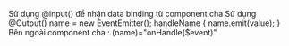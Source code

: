 Sử dụng @input() để nhận data binding từ component cha
Sử dụng @Output() name = new EventEmitter<T>();
        handleName {
            name.emit(value<T>);
        }
        Bên ngoài component cha : (name)="onHandle($event)"